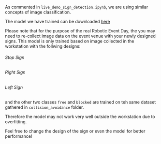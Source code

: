 As commented in ```live_demo_sign_detection.ipynb```, we are using similar concepts of image classification.

The model we have trained can be downloaded [here](https://drive.google.com/open?id=1FYCPo4fLVlf1l_GMvk_ABhMpD4hhDEId)

Please note that for the purpose of the real Robotic Event Day, the you may need to re-collect image data on the event venue with your newly designed signs. This model is only trained based on image collected in the workstation with the follwing designs:

###### Stop Sign


###### Right Sign


###### Left Sign

and the other two classes ```free``` and ```blocked``` are trained on teh same dataset gathered in ```collision_avoidance``` folder.

Therefore the model may not work very well outside the workstation due to overfitting. 

Feel free to change the design of the sign or even the model for better performance!


